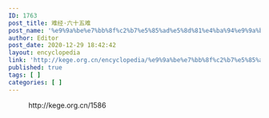 ```yaml
---
ID: 1763
post_title: 难经·六十五难
post_name: '%e9%9a%be%e7%bb%8f%c2%b7%e5%85%ad%e5%8d%81%e4%ba%94%e9%9a%be'
author: Editor
post_date: 2020-12-29 18:42:42
layout: encyclopedia
link: 'http://kege.org.cn/encyclopedia/%e9%9a%be%e7%bb%8f%c2%b7%e5%85%ad%e5%8d%81%e4%ba%94%e9%9a%be'
published: true
tags: [ ]
categories: [ ]
---
```

<!-- wp:embed {"url":"http://kege.org.cn/1586","type":"wp-embed","providerNameSlug":"kege-org-cn","className":""} -->
<figure class="wp-block-embed is-type-wp-embed is-provider-kege-org-cn wp-block-embed-kege-org-cn"><div class="wp-block-embed__wrapper">
http://kege.org.cn/1586
</div></figure>
<!-- /wp:embed -->